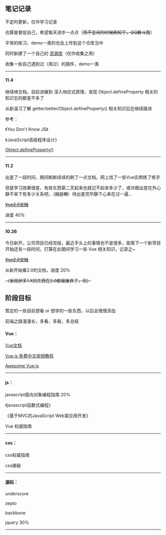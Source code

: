 ## 笔记记录

不定时更新，仅作学习记录

也算是督促自己，希望每天进步一点点（~~而不是闲的时候刷知乎，QQ群斗图~~）

平常的练习，demo一类的也会上传到这个仓库当中

同时新建了一个自己的 [资源库](https://github.com/hanekaoru/Repository)（仅作收集之用）

收集一些自己遇到过（用过）的插件，demo一类

----
#### 11.4

继续啃文档，目前进展到 深入响应式原理，发现 Object.defineProperty 相关的知识忘的都差不多了

从新温习了解 getter/setter/Object.defineProperty() 相关知识后在继续跟进

参考：

《You Don't Know JS》

《JavaScript高级程序设计》

[Object.defineProperty()](https://developer.mozilla.org/zh-CN/docs/Web/JavaScript/Reference/Global_Objects/Object/defineProperty)


----
#### 11.2

出差了一段时间，期间断断续续的刷了一点文档，网上找了一些Vue实例练了练手

但是学习效果很差，有些东西第二天起来也就记不起来多少了，或许跟出差在外心静不来下有多少关系吧，（~~就是懒~~）待出差完毕静下心来在过一遍...

~~[Vue2.0文档](https://vuefe.cn/guide/)~~

进度 40%

---

#### 10.26

今日新开，公司项目已经完结，最近手头上的事情也不是很多，距离下一个新项目开始还有一段时间，打算在此期间学习一些 Vue 相关知识，记录之~

~~[Vue2.0文档](https://vuefe.cn/guide/)~~

从新开始看2.0的文档，进度 20% 

~~（发现好多1.X的东西在2.0都被废弃了，坑）~~

## 阶段目标

暂定的一些目前想看 or 想学的一些东西，以后会慢慢添加

前端之路漫漫长，多看，多敲，多总结

#### Vue：

[Vue文档](https://vuefe.cn/guide/)

[Vue.js 免费中文视频教程](https://github.com/helloqingfeng/Vuejs-free-learn)

[Awesome Vue.js](https://github.com/vuejs/awesome-vue)

----

#### js：

javascript面向对象编程指南  20%

《javascript函数式编程》

《基于MVC的JavaScript Web富应用开发》

Vue 权威指南

----

#### css：

css权威指南

css揭秘

----

#### 源码：

underscore

zepto

backbone

jquery 30%

----




